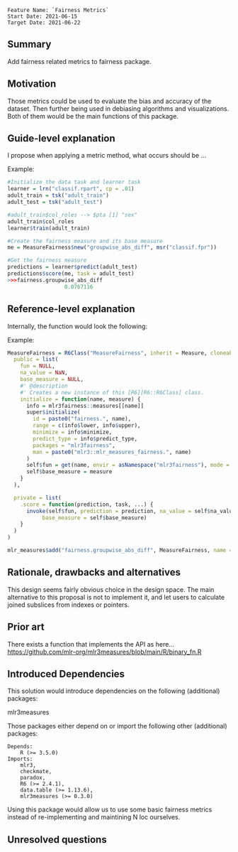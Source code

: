 ```
Feature Name: `Fairness Metrics`
Start Date: 2021-06-15
Target Date: 2021-06-22
```

## Summary
[summary]: #summary

Add fairness related metrics to fairness package.

## Motivation
[motivation]: #motivation
Those metrics could be used to evaluate the bias and accuracy of the dataset. Then further being used in debiasing algorithms and visualizations. Both of them would be the main functions of this package.

## Guide-level explanation
[guide-level-explanation]: #guide-level-explanation

I propose when applying a metric method, what occurs should be ...

Example:
```r
#Initialize the data task and learner task
learner = lrn("classif.rpart", cp = .01)
adult_train = tsk("adult_train")
adult_test = tsk("adult_test")

#adult_train$col_roles --> $pta [1] "sex"
adult_train$col_roles
learner$train(adult_train)

#Create the fairness measure and its base measure
me = MeasureFairness$new("groupwise_abs_diff", msr("classif.fpr"))

#Get the fairness measure
predictions = learner$predict(adult_test)
predictions$score(me, task = adult_test)
>>>fairness.groupwise_abs_diff 
                  0.0767116 
```

## Reference-level explanation
[reference-level-explanation]: #reference-level-explanation

Internally, the function would look the following:

Example:
```r
MeasureFairness = R6Class("MeasureFairness", inherit = Measure, cloneable = FALSE,
  public = list(
    fun = NULL,
    na_value = NaN,
    base_measure = NULL,
    #' @description
    #' Creates a new instance of this [R6][R6::R6Class] class.
    initialize = function(name, measure) {
      info = mlr3fairness::measures[[name]]
      super$initialize(
        id = paste0("fairness.", name),
        range = c(info$lower, info$upper),
        minimize = info$minimize,
        predict_type = info$predict_type,
        packages = "mlr3fairness",
        man = paste0("mlr3::mlr_measures_fairness.", name)
      )
      self$fun = get(name, envir = asNamespace("mlr3fairness"), mode = "function")
      self$base_measure = measure
    }
  ),

  private = list(
    .score = function(prediction, task, ...) {
      invoke(self$fun, prediction = prediction, na_value = self$na_value, data_task = task,
           base_measure = self$base_measure)
    }
  )
)

mlr_measures$add("fairness.groupwise_abs_diff", MeasureFairness, name = "groupwise_abs_diff")
```

## Rationale, drawbacks and alternatives
[rationale-and-alternatives]: #rationale-and-alternatives

This design seems fairly obvious choice in the design space.
The main alternative to this proposal is not to implement it,
and let users to calculate joined subslices from indexes or pointers.

## Prior art
[prior-art]: #prior-art

There exists a function that implements the API as here...
https://github.com/mlr-org/mlr3measures/blob/main/R/binary_fn.R

## Introduced Dependencies
This solution would introduce dependencies on the following (additional) packages:

mlr3measures

Those packages either depend on or import the following other (additional) packages:
```
Depends:
    R (>= 3.5.0)
Imports:
    mlr3,
    checkmate,
    paradox,
    R6 (>= 2.4.1),
    data.table (>= 1.13.6),
    mlr3measures (>= 0.3.0)
```
Using this package would allow us to use some basic fairness metrics instead of re-implementing and maintining
N loc ourselves.


## Unresolved questions
[unresolved-questions]: #unresolved-questions
